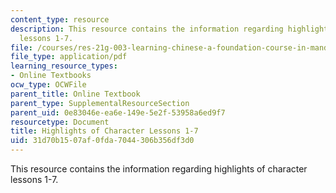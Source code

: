 ```yaml
---
content_type: resource
description: This resource contains the information regarding highlights of character
  lessons 1-7.
file: /courses/res-21g-003-learning-chinese-a-foundation-course-in-mandarin-spring-2011/31d70b1507af0fda7044306b356df3d0_MITRES_21G_003S11_char_hts.pdf
file_type: application/pdf
learning_resource_types:
- Online Textbooks
ocw_type: OCWFile
parent_title: Online Textbook
parent_type: SupplementalResourceSection
parent_uid: 0e83046e-ea6e-149e-5e2f-53958a6ed9f7
resourcetype: Document
title: Highlights of Character Lessons 1-7
uid: 31d70b15-07af-0fda-7044-306b356df3d0
---
```

This resource contains the information regarding highlights of character lessons 1-7.

